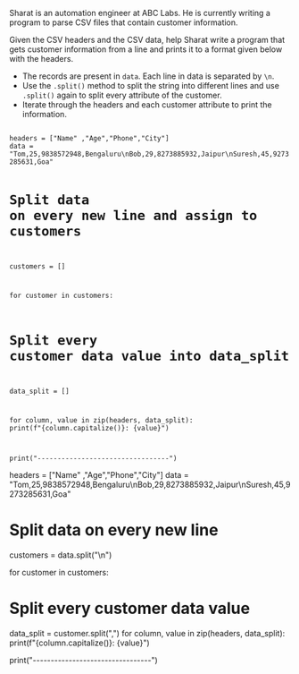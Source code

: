Sharat is an automation engineer at ABC Labs. He is currently writing a program to parse CSV files that contain customer information.

Given the CSV headers and the CSV data, help Sharat write a program that gets customer information from a line and prints it to a format given below with the headers.

* The records are present in `data`. Each line in data is separated by `\n`.
* Use the `.split()` method to split the string into different lines and use `.split()` again to split every attribute of the customer.
* Iterate through the headers and each customer attribute to print the information.

<Editor lang="python" type="exercise">
<code>
headers = ["Name" ,"Age","Phone","City"]
data = "Tom,25,9838572948,Bengaluru\nBob,29,8273885932,Jaipur\nSuresh,45,9273285631,Goa"

# Split data on every new line and assign to customers
customers = []

for customer in customers:

#   Split every customer data value into data_split
  data_split = []

  for column, value in zip(headers, data_split):
    print(f"{column.capitalize()}: {value}")

  print("---------------------------------")
</code>

<solution>
headers = ["Name" ,"Age","Phone","City"]
data = "Tom,25,9838572948,Bengaluru\nBob,29,8273885932,Jaipur\nSuresh,45,9273285631,Goa"

# Split data on every new line
customers = data.split("\n")

for customer in customers:
#   Split every customer data value
  data_split = customer.split(",")
  for column, value in zip(headers, data_split):
    print(f"{column.capitalize()}: {value}")

  print("---------------------------------")
</solution>
</Editor>